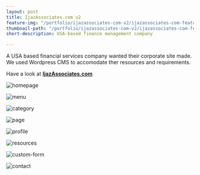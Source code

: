 ```yaml
---
layout: post
title: IjazAssociates.com v2
feature-img: "/portfolio/ijazassociates-com-v2/ijazassociates-com-featured.jpg"
thumbnail-path: "/portfolio/ijazassociates-com-v2/ijazassociates-com-featured.jpg"
short-description: USA-based finance management company

---
```

A USA based financial services company wanted their corporate site made. We used Wordpress CMS to accomodate ther resources and requirements.

Have a look at **[IjazAssociates.com](http://ijazassociates.com "IjazAssociates.com")**

![homepage](/portfolio/ijazassociates-com-v2/homepage.jpg)

![menu](/portfolio/ijazassociates-com-v2/menu.jpg)

![category](/portfolio/ijazassociates-com-v2/category.jpg)

![page](/portfolio/ijazassociates-com-v2/page.jpg)

![profile](/portfolio/ijazassociates-com-v2/profile.jpg)

![resources](/portfolio/ijazassociates-com-v2/resources.jpg)

![custom-form](/portfolio/ijazassociates-com-v2/custom-form.jpg)

![contact](/portfolio/ijazassociates-com-v2/contact.jpg)